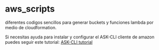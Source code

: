 # aws_scripts
diferentes codigos sencillos para generar buckets y funciones lambda por medio de cloudformation.

Si necesitas ayuda para instalar y configurar el ASK-CLI cliente de amazon puedes seguir este tutorial: <a href="http://balboadevelopers.com/blog/como-instalar-y-usar-ask-cli-para-tus-proyectos-de-alexa/">ASK-CLI tutorial</a>


